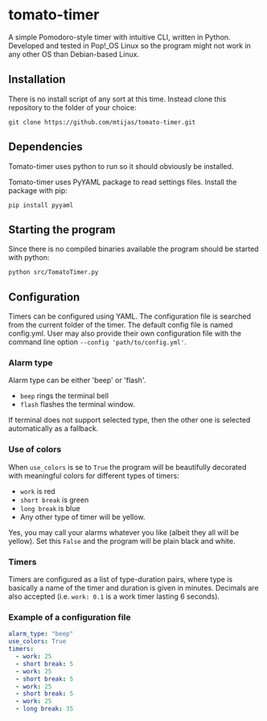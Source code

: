 # tomato-timer
A simple Pomodoro-style timer with intuitive CLI, written in Python. Developed and tested
in Pop!_OS Linux so the program might not work in any other OS than Debian-based Linux.

## Installation
There is no install script of any sort at this time. Instead clone this repository
to the folder of your choice:
```
git clone https://github.com/mtijas/tomato-timer.git
```

## Dependencies
Tomato-timer uses python to run so it should obviously be installed.

Tomato-timer uses PyYAML package to read settings files. Install the package with pip:
```
pip install pyyaml
```

## Starting the program
Since there is no compiled binaries available the program should be started with python:
```
python src/TomatoTimer.py
```

## Configuration
Timers can be configured using YAML. The configuration file is searched from the current
folder of the timer. The default config file is named config.yml. User may also provide 
their own configuration file with the command line option `--config 'path/to/config.yml'`.

### Alarm type
Alarm type can be either 'beep' or 'flash'. 

- `beep` rings the terminal bell
- `flash` flashes the terminal window.

If terminal does not support selected type, then the other one is selected automatically
as a fallback.

### Use of colors
When `use_colors` is se to `True` the program will be beautifully decorated with 
meaningful colors for different types of timers:

- `work` is red
- `short break` is green
- `long break` is blue
- Any other type of timer will be yellow. 

Yes, you may call your alarms whatever you like (albeit they all will be yellow).
Set this `False` and the program will be plain black and white.

### Timers
Timers are configured as a list of type-duration pairs, where type is basically 
a name of the timer and duration is given in minutes. Decimals are
also accepted (i.e. `work: 0.1` is a work timer lasting 6 seconds).

### Example of a configuration file

```yaml
alarm_type: "beep"
use_colors: True
timers:
  - work: 25
  - short break: 5
  - work: 25
  - short break: 5
  - work: 25
  - short break: 5
  - work: 25
  - long break: 35

```